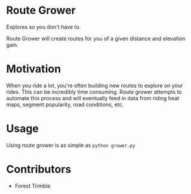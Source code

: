 Route Grower
============

Explores so you don't have to. 

Route Grower will create routes for you of a given distance and elevation gain.

# Motivation

When you ride a lot, you're often building new routes to explore on your rides. 
This can be incredibly time consuming. Route grower attempts to automate this
process and will eventually feed in data from riding heat maps, segment popularity,
road conditions, etc.

# Usage

Using route grower is as simple as `python grower.py`

# Contributors
- Forest Trimble
